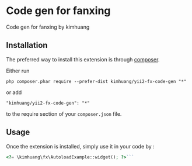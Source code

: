 Code gen for fanxing
====================
Code gen for fanxing by kimhuang

Installation
------------

The preferred way to install this extension is through [composer](http://getcomposer.org/download/).

Either run

```
php composer.phar require --prefer-dist kimhuang/yii2-fx-code-gen "*"
```

or add

```
"kimhuang/yii2-fx-code-gen": "*"
```

to the require section of your `composer.json` file.


Usage
-----

Once the extension is installed, simply use it in your code by  :

```php
<?= \kimhuang\fx\AutoloadExample::widget(); ?>```